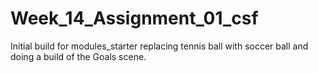 # Week_14_Assignment_01_csf
 
Initial build for modules_starter replacing tennis ball with soccer ball and doing a build of the Goals scene.
